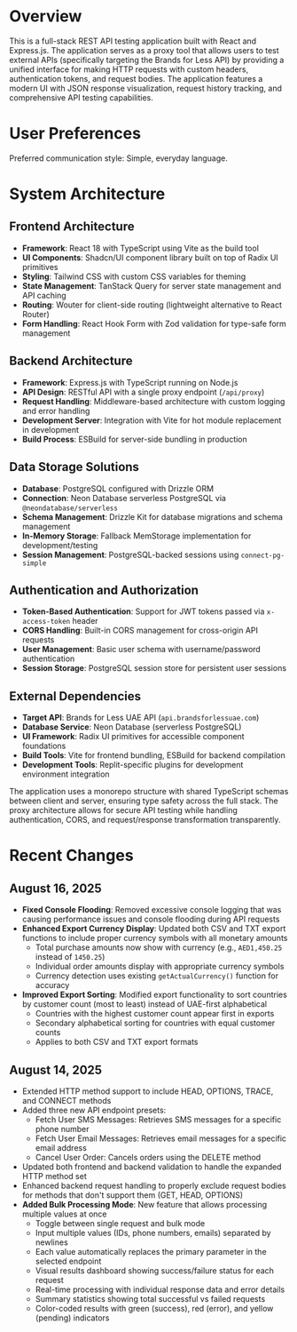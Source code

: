 # Overview

This is a full-stack REST API testing application built with React and Express.js. The application serves as a proxy tool that allows users to test external APIs (specifically targeting the Brands for Less API) by providing a unified interface for making HTTP requests with custom headers, authentication tokens, and request bodies. The application features a modern UI with JSON response visualization, request history tracking, and comprehensive API testing capabilities.

# User Preferences

Preferred communication style: Simple, everyday language.

# System Architecture

## Frontend Architecture
- **Framework**: React 18 with TypeScript using Vite as the build tool
- **UI Components**: Shadcn/UI component library built on top of Radix UI primitives
- **Styling**: Tailwind CSS with custom CSS variables for theming
- **State Management**: TanStack Query for server state management and API caching
- **Routing**: Wouter for client-side routing (lightweight alternative to React Router)
- **Form Handling**: React Hook Form with Zod validation for type-safe form management

## Backend Architecture
- **Framework**: Express.js with TypeScript running on Node.js
- **API Design**: RESTful API with a single proxy endpoint (`/api/proxy`)
- **Request Handling**: Middleware-based architecture with custom logging and error handling
- **Development Server**: Integration with Vite for hot module replacement in development
- **Build Process**: ESBuild for server-side bundling in production

## Data Storage Solutions
- **Database**: PostgreSQL configured with Drizzle ORM
- **Connection**: Neon Database serverless PostgreSQL via `@neondatabase/serverless`
- **Schema Management**: Drizzle Kit for database migrations and schema management
- **In-Memory Storage**: Fallback MemStorage implementation for development/testing
- **Session Management**: PostgreSQL-backed sessions using `connect-pg-simple`

## Authentication and Authorization
- **Token-Based Authentication**: Support for JWT tokens passed via `x-access-token` header
- **CORS Handling**: Built-in CORS management for cross-origin API requests
- **User Management**: Basic user schema with username/password authentication
- **Session Storage**: PostgreSQL session store for persistent user sessions

## External Dependencies
- **Target API**: Brands for Less UAE API (`api.brandsforlessuae.com`)
- **Database Service**: Neon Database (serverless PostgreSQL)
- **UI Framework**: Radix UI primitives for accessible component foundations
- **Build Tools**: Vite for frontend bundling, ESBuild for backend compilation
- **Development Tools**: Replit-specific plugins for development environment integration

The application uses a monorepo structure with shared TypeScript schemas between client and server, ensuring type safety across the full stack. The proxy architecture allows for secure API testing while handling authentication, CORS, and request/response transformation transparently.

# Recent Changes

## August 16, 2025
- **Fixed Console Flooding**: Removed excessive console logging that was causing performance issues and console flooding during API requests
- **Enhanced Export Currency Display**: Updated both CSV and TXT export functions to include proper currency symbols with all monetary amounts
  - Total purchase amounts now show with currency (e.g., `AED1,450.25` instead of `1450.25`)
  - Individual order amounts display with appropriate currency symbols
  - Currency detection uses existing `getActualCurrency()` function for accuracy
- **Improved Export Sorting**: Modified export functionality to sort countries by customer count (most to least) instead of UAE-first alphabetical
  - Countries with the highest customer count appear first in exports
  - Secondary alphabetical sorting for countries with equal customer counts
  - Applies to both CSV and TXT export formats

## August 14, 2025
- Extended HTTP method support to include HEAD, OPTIONS, TRACE, and CONNECT methods
- Added three new API endpoint presets:
  - Fetch User SMS Messages: Retrieves SMS messages for a specific phone number
  - Fetch User Email Messages: Retrieves email messages for a specific email address  
  - Cancel User Order: Cancels orders using the DELETE method
- Updated both frontend and backend validation to handle the expanded HTTP method set
- Enhanced backend request handling to properly exclude request bodies for methods that don't support them (GET, HEAD, OPTIONS)
- **Added Bulk Processing Mode**: New feature that allows processing multiple values at once
  - Toggle between single request and bulk mode
  - Input multiple values (IDs, phone numbers, emails) separated by newlines
  - Each value automatically replaces the primary parameter in the selected endpoint
  - Visual results dashboard showing success/failure status for each request
  - Real-time processing with individual response data and error details
  - Summary statistics showing total successful vs failed requests
  - Color-coded results with green (success), red (error), and yellow (pending) indicators